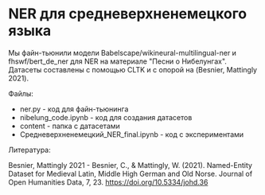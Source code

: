 # NER для средневерхненемецкого языка
Мы файн-тьюнили модели Babelscape/wikineural-multilingual-ner и fhswf/bert_de_ner для NER на материале "Песни о Нибелунгах". Датасеты составлены с помощью CLTK и с опорой на (Besnier, Mattingly 2021).

Файлы:
- ner.py - код для файн-тьюнинга
- nibelung_code.ipynb - код для создания датасетов
- content - папка с датасетами
- Средневерхненемецкий_NER_final.ipynb - код с экспериментами

Литература:

Besnier, Mattingly 2021 - Besnier, C., & Mattingly, W. (2021). Named-Entity Dataset for Medieval Latin, Middle High German and Old Norse. Journal of Open Humanities Data, 7, 23. https://doi.org/10.5334/johd.36
